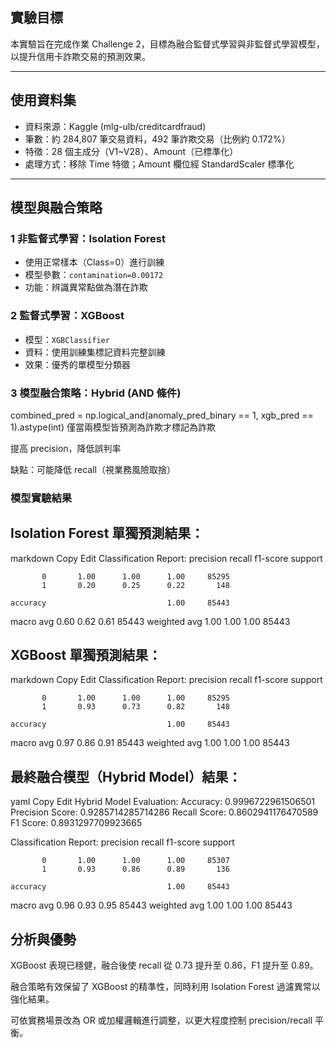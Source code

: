 ##  實驗目標

本實驗旨在完成作業 Challenge 2，目標為融合監督式學習與非監督式學習模型，以提升信用卡詐欺交易的預測效果。

---

##  使用資料集

- 資料來源：Kaggle (mlg-ulb/creditcardfraud)
- 筆數：約 284,807 筆交易資料，492 筆詐欺交易（比例約 0.172%）
- 特徵：28 個主成分（V1~V28）、Amount（已標準化）
- 處理方式：移除 Time 特徵；Amount 欄位經 StandardScaler 標準化

---

##  模型與融合策略

### 1️ 非監督式學習：Isolation Forest

- 使用正常樣本（Class=0）進行訓練
- 模型參數：`contamination=0.00172`
- 功能：辨識異常點做為潛在詐欺

### 2️ 監督式學習：XGBoost

- 模型：`XGBClassifier`
- 資料：使用訓練集標記資料完整訓練
- 效果：優秀的單模型分類器

### 3️ 模型融合策略：Hybrid (AND 條件)

combined_pred = np.logical_and(anomaly_pred_binary == 1, xgb_pred == 1).astype(int)
僅當兩模型皆預測為詐欺才標記為詐欺

提高 precision，降低誤判率

缺點：可能降低 recall（視業務風險取捨）

### 模型實驗結果
## Isolation Forest 單獨預測結果：
markdown
Copy
Edit
Classification Report:
              precision    recall  f1-score   support

           0       1.00      1.00      1.00     85295
           1       0.20      0.25      0.22       148

    accuracy                           1.00     85443
   macro avg       0.60      0.62      0.61     85443
weighted avg       1.00      1.00      1.00     85443

## XGBoost 單獨預測結果：
markdown
Copy
Edit
Classification Report:
              precision    recall  f1-score   support

           0       1.00      1.00      1.00     85295
           1       0.93      0.73      0.82       148

    accuracy                           1.00     85443
   macro avg       0.97      0.86      0.91     85443
weighted avg       1.00      1.00      1.00     85443

## 最終融合模型（Hybrid Model）結果：
yaml
Copy
Edit
Hybrid Model Evaluation:
Accuracy: 0.9996722961506501
Precision Score: 0.9285714285714286
Recall Score: 0.8602941176470589
F1 Score: 0.8931297709923665

Classification Report:
              precision    recall  f1-score   support

           0       1.00      1.00      1.00     85307
           1       0.93      0.86      0.89       136

    accuracy                           1.00     85443
   macro avg       0.96      0.93      0.95     85443
weighted avg       1.00      1.00      1.00     85443

## 分析與優勢
XGBoost 表現已穩健，融合後使 recall 從 0.73 提升至 0.86，F1 提升至 0.89。

融合策略有效保留了 XGBoost 的精準性，同時利用 Isolation Forest 過濾異常以強化結果。

可依實務場景改為 OR 或加權邏輯進行調整，以更大程度控制 precision/recall 平衡。

